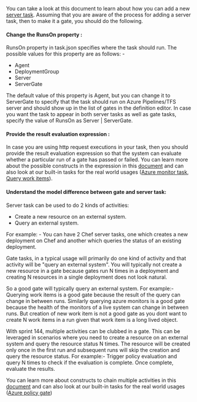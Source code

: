 
You can take a look at this document to learn about how you can add a new [server task](https://github.com/Microsoft/vsts-tasks/blob/master/docs/authoring/servertaskauthoring.md). Assuming that you are aware of the process for adding a server task, then to make it a gate, you should do the following. 

#### Change the RunsOn property :
RunsOn property in task.json specifies where the task should run. The possible values for this property are as follows: -

- Agent
- DeploymentGroup
- Server
- ServerGate

The default value of this property is Agent, but you can change it to ServerGate to specify that the task should run on Azure Pipelines/TFS server and should show up in the list of gates in the definition editor. In case you want the task to appear in both server tasks as well as gate tasks, specify the value of RunsOn as Server | ServerGate.

#### Provide the result evaluation expression :

In case you are using http request executions in your task, then you should provide the result evaluation expression so that the system can evaluate whether a particular run of a gate has passed or failed. You can learn more about the possible constructs in the expression in this [document](https://github.com/Microsoft/vsts-tasks/blob/master/docs/authoring/servertaskauthoring.md) and can also look at our built-in tasks for the real world usages ([Azure monitor task](https://github.com/Microsoft/azure-pipelines-tasks/blob/master/Tasks/AzureMonitorV0/task.json), [Query work items](https://github.com/Microsoft/azure-pipelines-tasks/blob/master/Tasks/QueryWorkItemsV0/task.json)).

#### Understand the model difference between gate and server task:

Server task can be used to do 2 kinds of activities: 

- Create a new resource on an external system. 
- Query an external system. 

For example: - You can have 2 Chef server tasks, one which creates a new deployment on Chef and another which queries the status of an existing deployment.

Gate tasks, in a typical usage will primarily do one kind of activity and that activity will be "query an external system". You will typically not create a new resource in a gate because gates run N times in a deployment and creating N resources in a single deployment does not look natural.

So a good gate will typically query an external system. For example:- Querying work items is a good gate because the result of the query can change in between runs. Similarly querying azure monitors is a good gate because the health of the monitors of a live system can change in between runs. But creation of new work item is not a good gate as you dont want to create N work items in a run given that work item is a long lived object. 

With sprint 144, multiple activities can be clubbed in a gate. This can be leveraged in scenarios where you need to create a resource on an external system and query the resource status N times. The resource will be created only once in the first run and subsequent runs will skip the creation and query the resource status. For example:- Trigger policy evaluation and query N times to check if the evaluation is complete. Once complete, evaluate the results. 

You can learn more about constructs to chain multiple activities in this [document](https://github.com/Microsoft/vsts-tasks/blob/master/docs/authoring/servertaskauthoring.md) and can also look at our built-in tasks for the real world usages ([Azure policy gate](https://github.com/Microsoft/azure-pipelines-tasks/blob/master/Tasks/AzurePolicyV0/task.json))
